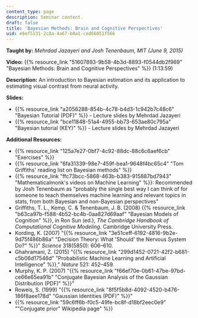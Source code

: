 ```yaml
---
content_type: page
description: Seminar content.
draft: false
title: 'Bayesian Methods: Brain and Cognitive Perspectives'
uid: e6ef5131-2c8a-4a67-b0a1-ced66051f566
---
```

**Taught by:** *Mehrdad Jazayeri and Josh Tenenbaum, MIT (June 9, 2015)*

**Video:** {{% resource_link "51607893-9b58-4b3d-8893-f0544db2f969" "Bayesian Methods: Brain and Cognitive Perspectives" %}} (1:13:59)

**Description:** An introduction to Bayesian estimation and its application to estimating visual contrast from neural activity.

**Slides:**

- {{% resource_link "a2056288-854b-4c78-b4d3-1c942b7c48c6" "Bayesian Tutorial (PDF)" %}} - Lecture slides by Mehrdad Jazayeri 
- {{% resource_link "bce11848-51a4-4955-bb73-653ae80c795a" "Bayesian tutorial (KEY)" %}} - Lecture slides by Mehrdad Jazayeri 

**Additional Resources:**

- {{% resource_link "125a7e27-0bf7-4c92-88dc-88c6c6aef6cb" "Exercises" %}}
- {{% resource_link "6fa31339-98e7-459f-bea1-9648f4bc65c4" "Tom Griffiths' reading list on Bayesian methods" %}}
- {{% resource_link "ffc73bcc-5868-463b-b383-915887bd7943" "Mathematicalmonk's videos on Machine Learning" %}}: Recommended by Josh Tenenbaum as "probably the single best way I can think of for someone to teach themselves machine learning and relevant topics in stats, from both Bayesian and non-Bayesian perspectives"
- Griffiths, T. L., Kemp, C. & Tenenbaum, J. B. (2008) {{% resource_link "b63ca97b-f588-4b52-bc4b-0aa827d69aaf" "Bayesian Models of Cognition" %}}, in Ron Sun (ed.), *The Cambridge Handbook of Computational Cognitive Modeling*. Cambridge University Press.
- Kording, K. (2007) "{{% resource_link "3e51ceff-6192-4816-9b2e-9d75f486b86a" "Decision Theory: What 'Should' the Nervous System Do?" %}}" *Science* 318(5850): 606–610.
- Ghahramani, Z. (2015) "{{% resource_link "299d1452-0721-42f2-b681-c5b06d17546d" "Probabilistic Machine Learning and Artificial Intelligence" %}}," *Nature* 521: 452–459.
- Murphy, K. P. (2007) "{{% resource_link "f66ef70e-0b61-47be-97bd-ce66e65ea91b" "Conjugate Bayesian Analysis of the Gaussian Distribution (PDF)" %}}"
- Roweis, S. (1999) "{{% resource_link "8f5f5b8d-4092-4520-b476-186f8aee178d" "Gaussian Identities (PDF)" %}}"
- {{% resource_link "59c6ff6b-f0c5-49fe-bc8f-d18bf2eec0e9" "\"Conjugate prior\" Wikipedia page" %}}